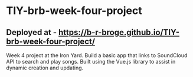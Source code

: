 # TIY-brb-week-four-project
## Deployed at - https://b-r-broge.github.io/TIY-brb-week-four-project/

Week 4 project at the Iron Yard.  Build a basic app that links to SoundCloud API to search and play songs. Built using the Vue.js library to assist in dynamic creation and updating.
